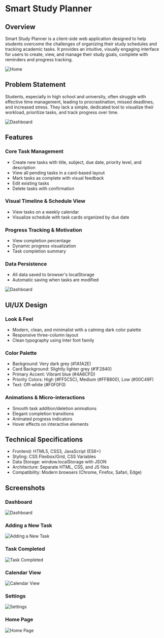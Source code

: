 # Smart Study Planner

## Overview
Smart Study Planner is a client-side web application designed to help students overcome the challenges of organizing their study schedules and tracking academic tasks. It provides an intuitive, visually engaging interface for users to create, view, and manage their study goals, complete with reminders and progress tracking.

![Home](images/home.png)

## Problem Statement
Students, especially in high school and university, often struggle with effective time management, leading to procrastination, missed deadlines, and increased stress. They lack a simple, dedicated tool to visualize their workload, prioritize tasks, and track progress over time.

![Dashboard](images/homepage.png)

## Features

### Core Task Management
- Create new tasks with title, subject, due date, priority level, and description
- View all pending tasks in a card-based layout
- Mark tasks as complete with visual feedback
- Edit existing tasks
- Delete tasks with confirmation

### Visual Timeline & Schedule View
- View tasks on a weekly calendar
- Visualize schedule with task cards organized by due date

### Progress Tracking & Motivation
- View completion percentage
- Dynamic progress visualization
- Task completion summary

### Data Persistence
- All data saved to browser's localStorage
- Automatic saving when tasks are modified

![Dashboard](images/homepage2.png)

## UI/UX Design

### Look & Feel
- Modern, clean, and minimalist with a calming dark color palette
- Responsive three-column layout
- Clean typography using Inter font family

### Color Palette
- Background: Very dark grey (#1A1A2E)
- Card Background: Slightly lighter grey (#1F2840)
- Primary Accent: Vibrant blue (#4A6CFD)
- Priority Colors: High (#FF5C5C), Medium (#FFB800), Low (#00C49F)
- Text: Off-white (#F0F0F0)

### Animations & Micro-interactions
- Smooth task addition/deletion animations
- Elegant completion transitions
- Animated progress indicators
- Hover effects on interactive elements

## Technical Specifications
- Frontend: HTML5, CSS3, JavaScript (ES6+)
- Styling: CSS Flexbox/Grid, CSS Variables
- Data Storage: window.localStorage with JSON
- Architecture: Separate HTML, CSS, and JS files
- Compatibility: Modern browsers (Chrome, Firefox, Safari, Edge)

## Screenshots

### Dashboard
![Dashboard](images/app.png)

### Adding a New Task
![Adding a New Task](images/app1-adding%20new%20task.png)

### Task Completed
![Task Completed](images/app2-task%20completed.png)

### Calendar View
![Calendar View](images/calenderview1.png)

### Settings
![Settings](images/settings.png)

### Home Page
![Home Page](images/home.png)